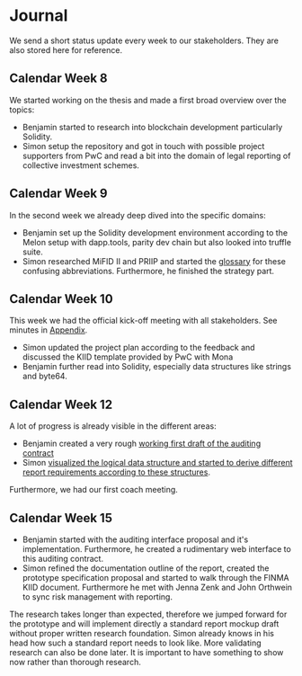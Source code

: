 # Journal

We send a short status update every week to our stakeholders. They are also stored here for reference.

## Calendar Week 8

We started working on the thesis and made a first broad overview over the topics:

* Benjamin started to research into blockchain development particularly Solidity.
* Simon setup the repository and got in touch with possible project supporters from PwC and read a bit into the domain of legal reporting of collective investment schemes.

## Calendar Week 9

In the second week we already deep dived into the specific domains:

* Benjamin set up the Solidity development environment according to the Melon setup with dapp.tools, parity dev chain but also looked into truffle suite.
* Simon researched MiFID II and PRIIP and started the [glossary](https://github.com/melonproject/reporting-thesis/blob/master/docs/GLOSSARY.md) for these confusing abbreviations. Furthermore, he finished the strategy part.

## Calendar Week 10

This week we had the official kick-off meeting with all stakeholders. See minutes in [Appendix](https://schmidsi.gitbooks.io/melon-reporting/content/Appendix.html).

* Simon updated the project plan according to the feedback and discussed the KIID template provided by PwC with Mona
* Benjamin further read into Solidity, especially data structures like strings and byte64.

## Calendar Week 12

A lot of progress is already visible in the different areas:

* Benjamin created a very rough [working first draft of the auditing contract](https://github.com/melonproject/reporting-thesis/blob/f3da136beab45b6683dda5ec4001f5415c877870/packages/contracts/Auditing.sol)
* Simon [visualized the logical data structure and started to derive different report requirements according to these structures](https://melonproject.github.io/reporting-thesis/02-research/).

Furthermore, we had our first coach meeting.

## Calendar Week 15

* Benjamin started with the auditing interface proposal and it's implementation. Furthermore, he created a rudimentary web interface to this auditing contract.
* Simon refined the documentation outline of the report, created the prototype specification proposal and started to walk through the FINMA KIID document. Furthermore he met with Jenna Zenk and John Orthwein to sync risk management with reporting.

The research takes longer than expected, therefore we jumped forward for the prototype and will implement directly a standard report mockup draft without proper written research foundation. Simon already knows in his head how such a standard report needs to look like. More validating research can also be done later. It is important to have something to show now rather than thorough research.